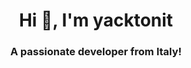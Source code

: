 <h1 align="center">Hi 👋, I'm yacktonit</h1>
<h3 align="center">A passionate developer from Italy!</h3>

